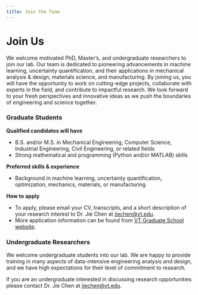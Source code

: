 ```yaml
---
title: Join the Team
---
```


# Join Us

We welcome motivated PhD, Master’s, and undergraduate researchers to join our lab. Our team is dedicated to pioneering advancements in machine learning, uncertainty quantification, and their applications in mechanical analysis & design,  materials science, and manufacturing. By joining us, you will have the opportunity to work on cutting-edge projects, collaborate with experts in the field, and contribute to impactful research. We look forward to your fresh perspectives and innovative ideas as we push the boundaries of engineering and science together.

### Graduate Students

**Qualified candidates will have**
- B.S. and/or M.S. in Mechanical Engineering, Computer Science, Industrial Engineering, Civil Engineering, or related fields
- Strong mathematical and programming (Python and/or MATLAB) skills

**Preferred skills & experience**
- Background in machine learning, uncertainty quantification, optimization, mechanics, materials, or manufacturing
  
**How to apply**
- To apply, please email your CV, transcripts, and a short description of your research interest to Dr. Jie Chen at jiechen@vt.edu.
- More application information can be found from [VT Graduate School website](https://graduateschool.vt.edu/admissions/how-to-apply.html).



### Undergraduate Researchers

We welcome undergraduate students into our lab. We are happy to provide training in many aspects of data-intensive engineering analysis and design, and we have high expectations for their level of commitment to research.

If you are an undergraduate interested in discussing research opportunities please contact Dr. Jie Chen at jiechen@vt.edu.

<!--
### Undergraduate Students

We welcome undergraduate students into our lab.
Undergraduate researchers have become first authors on papers submitted on research that they performed as part of our group.
We are happy to train undergraduates in many aspects of data-intensive biology, and we have high expectations for their level of commitment to research.

If you are an undergraduate interested in discussing research opportunities please [contact Casey]({{ site.baseurl }}/contact).


{% include figure.html image="images/team/group-photo-3.jpg" width="100%" %}
-->
